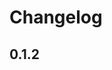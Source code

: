 # Changelog

## 0.1.2

<!-- No changes -->

<!-- No changes -->

<!-- No changes -->

<!-- No changes -->
